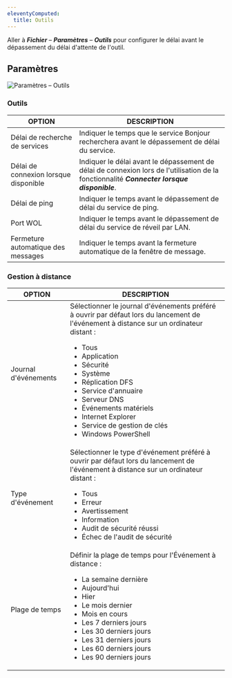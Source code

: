 ```yaml
---
eleventyComputed:
  title: Outils
---
```

Aller à ***Fichier*** – ***Paramètres*** – ***Outils*** pour configurer le délai avant le dépassement du délai d'attente de l'outil.

## Paramètres
![Paramètres – Outils](https://cdnweb.devolutions.net/docs/RDMM4017_2024_2.png)

### Outils
| OPTION                       | DESCRIPTION                                                                        |
|------------------------------|------------------------------------------------------------------------------------|
| Délai de recherche de services| Indiquer le temps que le service Bonjour recherchera avant le dépassement de délai du service. |
| Délai de connexion lorsque disponible | Indiquer le délai avant le dépassement de délai de connexion lors de l'utilisation de la fonctionnalité ***Connecter lorsque disponible***. |
| Délai de ping                 | Indiquer le temps avant le dépassement de délai du service de ping.                                 |
| Port WOL                     | Indiquer le temps avant le dépassement de délai du service de réveil par LAN.                          |
| Fermeture automatique des messages | Indiquer le temps avant la fermeture automatique de la fenêtre de message.                  |

### Gestion à distance
| OPTION     | DESCRIPTION |
|------------|-------------|
| Journal d'événements  | Sélectionner le journal d'événements préféré à ouvrir par défaut lors du lancement de l'événement à distance sur un ordinateur distant :<ul><li>Tous</li><li>Application</li><li>Sécurité</li><li>Système</li><li>Réplication DFS</li><li>Service d'annuaire</li><li>Serveur DNS</li><li>Événements matériels</li><li>Internet Explorer</li><li>Service de gestion de clés</li><li>Windows PowerShell</li></ul> |
| Type d'événement | Sélectionner le type d'événement préféré à ouvrir par défaut lors du lancement de l'événement à distance sur un ordinateur distant :<ul><li>Tous</li><li>Erreur</li><li>Avertissement</li><li>Information</li><li>Audit de sécurité réussi</li><li>Échec de l'audit de sécurité</li></ul> |
| Plage de temps | Définir la plage de temps pour l'Événement à distance :<ul><li>La semaine dernière</li><li>Aujourd'hui</li><li>Hier</li><li>Le mois dernier</li><li>Mois en cours</li><li>Les 7 derniers jours</li><li>Les 30 derniers jours</li><li>Les 31 derniers jours</li><li>Les 60 derniers jours</li><li>Les 90 derniers jours</li></ul> |